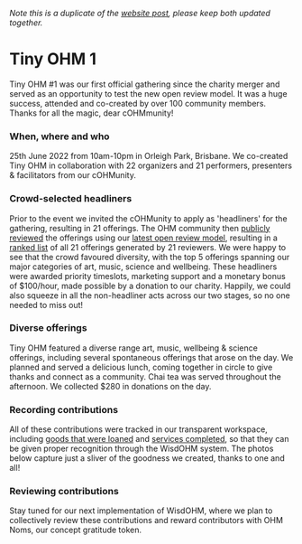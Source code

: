 _Note this is a duplicate of the [website post](https://openheartmind.org/tiny-ohm-1), please keep both updated together._

# Tiny OHM 1
Tiny OHM #1 was our first official gathering since the charity merger and served as an opportunity to test the new open review model. It was a huge success, attended and co-created by over 100 community members. Thanks for all the magic, dear cOHMmunity!

### When, where and who
25th June 2022 from 10am-10pm in Orleigh Park, Brisbane. We co-created Tiny OHM in collaboration with 22 organizers and 21 performers, presenters & facilitators from our cOHMunity. 

### Crowd-selected headliners
Prior to the event we invited the cOHMunity to apply as 'headliners' for the gathering, resulting in 21 offerings. The OHM community then [publicly reviewed](https://docs.google.com/spreadsheets/d/1pQZDUxfWp-bcdKmXRrk9xqruLK9EkOj3TJ03FbdaIDM/edit?usp=sharing) the offerings using our [latest open review model](https://github.com/openheartmind/WISDOM/blob/main/reports/WISDOM_v2.md), resulting in a [ranked list](https://docs.google.com/spreadsheets/d/1UBonYNYcRWKW1PDkZH619Lo8JXC3QqYqPpKx5MDpAyI/edit?usp=sharing) of all 21 offerings generated by 21 reviewers. We were happy to see that the crowd favoured diversity, with the top 5 offerings spanning our major categories of art, music, science and wellbeing. These headliners were awarded priority timeslots, marketing support and a monetary bonus of $100/hour, made possible by a donation to our charity. Happily, we could also squeeze in all the non-headliner acts across our two stages, so no one needed to miss out! 

### Diverse offerings
Tiny OHM featured a diverse range art, music, wellbeing & science offerings, including several spontaneous offerings that arose on the day. We planned and served a delicious lunch, coming together in circle to give thanks and connect as a community. Chai tea was served throughout the afternoon. We collected $280 in donations on the day.

### Recording contributions
All of these contributions were tracked in our transparent workspace, including [goods that were loaned](https://sharing.clickup.com/36615879/l/h/6-186768116-1/a17adeecbd7f869) and [services completed](https://sharing.clickup.com/36615879/l/h/6-180893388-1/eb08a0b5910c2d6), so that they can be given proper recognition through the WisdOHM system. The photos below capture just a sliver of the goodness we created, thanks to one and all!

### Reviewing contributions
Stay tuned for our next implementation of WisdOHM, where we plan to collectively review these contributions and reward contributors with OHM Noms, our concept gratitude token. 
